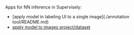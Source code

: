 Apps for NN inference in Supervisely:
- [apply model in labeling UI to a single image](./annotation tool/README.md)
- [apply model to images project/dataset](./project-dataset/README.md)